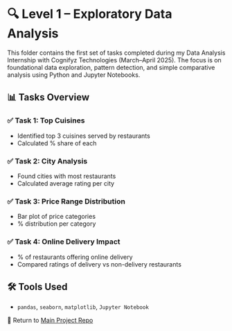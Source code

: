 # 🔍 Level 1 – Exploratory Data Analysis

This folder contains the first set of tasks completed during my Data Analysis Internship with Cognifyz Technologies (March–April 2025). The focus is on foundational data exploration, pattern detection, and simple comparative analysis using Python and Jupyter Notebooks.

## 📊 Tasks Overview

### ✅ Task 1: Top Cuisines
- Identified top 3 cuisines served by restaurants
- Calculated % share of each

### ✅ Task 2: City Analysis
- Found cities with most restaurants
- Calculated average rating per city

### ✅ Task 3: Price Range Distribution
- Bar plot of price categories
- % distribution per category

### ✅ Task 4: Online Delivery Impact
- % of restaurants offering online delivery
- Compared ratings of delivery vs non-delivery restaurants

## 🛠️ Tools Used
- `pandas`, `seaborn`, `matplotlib`, `Jupyter Notebook`

📁 Return to [Main Project Repo](../README.md)